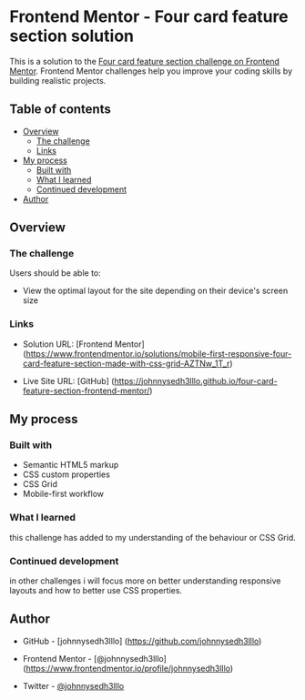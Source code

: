 # Frontend Mentor - Four card feature section solution

This is a solution to the [Four card feature section challenge on Frontend Mentor](https://www.frontendmentor.io/challenges/four-card-feature-section-weK1eFYK). Frontend Mentor challenges help you improve your coding skills by building realistic projects. 

## Table of contents

- [Overview](#overview)
  - [The challenge](#the-challenge)
  - [Links](#links)
- [My process](#my-process)
  - [Built with](#built-with)
  - [What I learned](#what-i-learned)
  - [Continued development](#continued-development)
- [Author](#author)

## Overview

### The challenge

Users should be able to:

- View the optimal layout for the site depending on their device's screen size


### Links

- Solution URL: [Frontend Mentor]
(https://www.frontendmentor.io/solutions/mobile-first-responsive-four-card-feature-section-made-with-css-grid-AZTNw_1T_r)

- Live Site URL: [GitHub]
(https://johnnysedh3lllo.github.io/four-card-feature-section-frontend-mentor/)

## My process

### Built with

- Semantic HTML5 markup
- CSS custom properties
- CSS Grid
- Mobile-first workflow

### What I learned

this challenge has added to my understanding of the behaviour or CSS Grid.

### Continued development

in other challenges i will focus more on better understanding responsive layouts and how to better use CSS properties.

## Author
- GitHub - [johnnysedh3lllo] (https://github.com/johnnysedh3lllo)

- Frontend Mentor - [@johnnysedh3lllo] (https://www.frontendmentor.io/profile/johnnysedh3lllo)

- Twitter - [@johnnysedh3lllo](https://www.twitter.com/johnnysedh3lllo)

